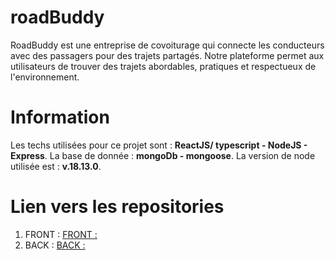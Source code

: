 # roadBuddy

RoadBuddy est une entreprise de covoiturage qui connecte les conducteurs avec des passagers pour des trajets partagés. Notre plateforme permet aux utilisateurs de trouver des trajets abordables, pratiques et respectueux de l'environnement.

# Information

Les techs utilisées pour ce projet sont : **ReactJS/ typescript - NodeJS - Express**.
La base de donnée : **mongoDb - mongoose**.
La version de node utilisée est : **v.18.13.0**.

# Lien vers les repositories

1. FRONT : [FRONT : ]([https://github.com](https://github.com/ElysiumTM/roadBuddy-front)https://github.com/ElysiumTM/roadBuddy-front)
2. BACK : [BACK : ]([[https://github.com](https://github.com/ElysiumTM/roadBuddy-front)https://github.com/ElysiumTM/roadBuddy-front](https://github.com/ElysiumTM/roadBuddy-server)https://github.com/ElysiumTM/roadBuddy-server)

